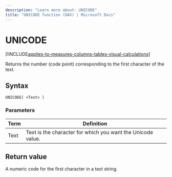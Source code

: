 ```yaml
---
description: "Learn more about: UNICODE"
title: "UNICODE function (DAX) | Microsoft Docs"
---
```

# UNICODE

[!INCLUDE[applies-to-measures-columns-tables-visual-calculations](includes/applies-to-measures-columns-tables-visual-calculations.md)]

Returns the number (code point) corresponding to the first character of the text.
  
## Syntax  
  
```dax
UNICODE( <Text> )  
```
  
### Parameters  
  
|Term|Definition|  
|--------|--------------|  
|Text|Text is the character for which you want the Unicode value.|  
  
## Return value

A numeric code for the first character in a text string.
